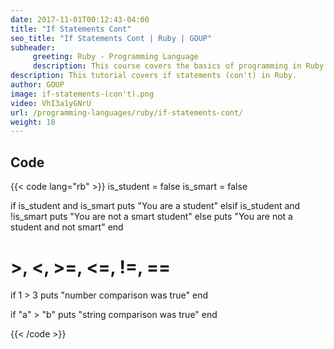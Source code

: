 ```yaml
---
date: 2017-11-01T00:12:43-04:00
title: "If Statements Cont"
seo_title: "If Statements Cont | Ruby | GOUP"
subheader:
     greeting: Ruby - Programming Language
     description: This course covers the basics of programming in Ruby. Work your way through the videos/articles and I'll teach you everything you need to know to start your programming journey!
description: This tutorial covers if statements (con't) in Ruby.
author: GOUP
image: if-statements-(con't).png
video: VhI3a1yGNrU
url: /programming-languages/ruby/if-statements-cont/
weight: 18
---
```


## Code

{{< code lang="rb" >}}
is_student = false
is_smart = false

if is_student and is_smart
	puts "You are a student"
elsif is_student and !is_smart
	puts "You are not a smart student"
else
	puts "You are not a student and not smart"
end

# >, <, >=, <=, !=, ==
if 1 > 3
	puts "number comparison was true"
end

if "a" > "b"
     puts "string comparison was true"
end

{{< /code >}}